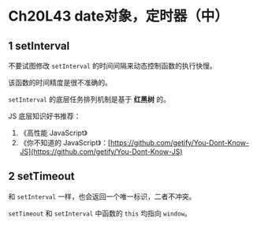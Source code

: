 # Ch20L43 date对象，定时器（中）



## 1 setInterval

不要试图修改 `setInterval` 的时间间隔来动态控制函数的执行快慢。

该函数的时间精度是很不准确的。

`setInterval` 的底层任务排列机制是基于 **红黑树** 的。

JS 底层知识好书推荐：

1. 《高性能 JavaScript》
2. 《你不知道的 JavaScript》：[https://github.com/getify/You-Dont-Know-JS](https://github.com/getify/You-Dont-Know-JS)



## 2 setTimeout

和 `setInterval` 一样，也会返回一个唯一标识，二者不冲突。

`setTimeout` 和 `setInterval` 中函数的 `this` 均指向 `window`。

